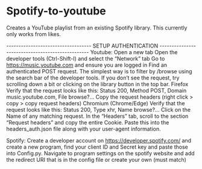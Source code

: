 # Spotify-to-youtube
Creates a YouTube playlist from an existing Spotify library.
This currently only works from likes.

----------------------------------- SETUP AUTHENTICATION -------------------------------------------------
Youtube: 
Open a new tab
Open the developer tools (Ctrl-Shift-I) and select the “Network” tab
Go to https://music.youtube.com and ensure you are logged in
Find an authenticated POST request. The simplest way is to filter by /browse using the search bar of the developer tools. If you don’t see the request, try scrolling down a bit or clicking on the library button in the top bar.
Firefox
Verify that the request looks like this: Status 200, Method POST, Domain music.youtube.com, File browse?...
Copy the request headers (right click > copy > copy request headers)
Chromium (Chrome/Edge)
Verify that the request looks like this: Status 200, Type xhr, Name browse?...
Click on the Name of any matching request. In the “Headers” tab, scroll to the section “Request headers” and copy the entire Cookie. Paste this into the headers_auth.json file along with your user-agent information.

Spotify:
Create a developer account on https://developer.spotify.com/ and create a new program, find your client ID and Secret key and paste those into Config.py. Navigate to program settings on the spotify website and add the redirect URI that is in the config file or create your own (must match)
